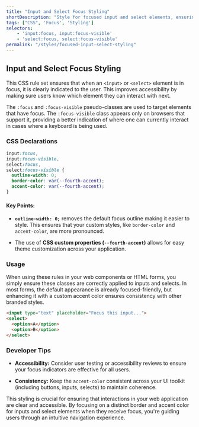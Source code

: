 ```yaml
---
title: "Input and Select Focus Styling"
shortDescription: "Style for focused input and select elements, ensuring user interaction visibility."
tags: ["CSS", 'Focus', 'Styling']
selectors:
    - 'input:focus, input:focus-visible'
    - 'select:focus, select:focus-visible'
permalink: "/styles/focused-input-select-styling"
---
```


## Input and Select Focus Styling

This CSS rule set ensures that when an `<input>` or `<select>` element is in focus, it is clearly indicated to the user. This improves accessibility by making sure users know which element they can interact with next.

The `:focus` and `:focus-visible` pseudo-classes are used to target elements that have focus. The `:focus-visible` class appears only on browsers that support it, providing a better indication of where one can currently interact in cases where a keyboard is being used.

### CSS Declarations

```css
input:focus,
input:focus-visible,
select:focus,
select:focus-visible {
  outline-width: 0;
  border-color: var(--fourth-accent);
  accent-color: var(--fourth-accent);
}
```

#### Key Points:

- **`outline-width: 0;`** removes the default focus outline making it easier to style. This ensures that your custom styles, like `border-color` and `accent-color`, are more pronounced.
  
- The use of **CSS custom properties (`--fourth-accent`)** allows for easy theme customization across your application.

### Usage

When using these rules in your web components or HTML forms, you simply ensure these classes are correctly applied to inputs and selects. In most forms, the default appearance is already focused-friendly, but enhancing it with a custom accent color ensures consistency with other branded styles.

```html
<input type="text" placeholder="Focus this input...">
<select>
  <option>A</option>
  <option>B</option>
</select>
```

### Developer Tips

- **Accessibility:** Consider user testing or accessibility reviews to ensure your focus indicators are effective for all users.
  
- **Consistency:** Keep the `accent-color` consistent across your UI toolkit (including buttons, inputs, selects) to maintain coherence.

This styling is crucial for ensuring that interactions in your web application are clear and accessible. By focusing on a distinct border and accent color for inputs and select elements when they receive focus, you're guiding users through an intuitive navigation experience.

